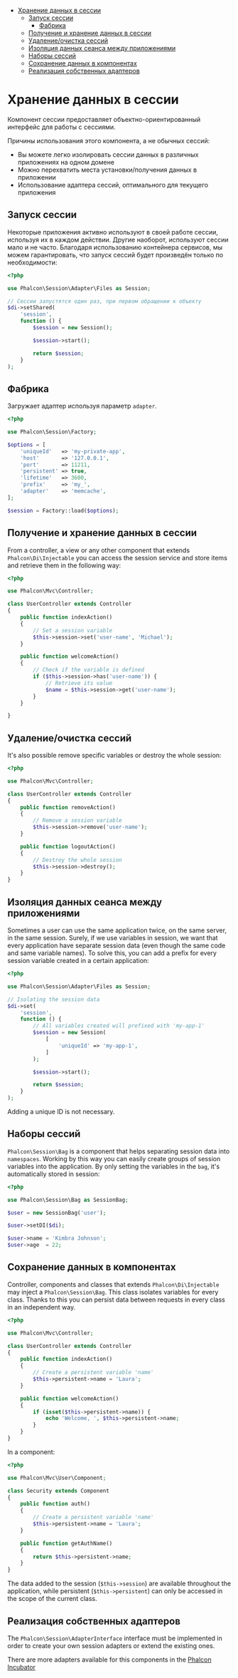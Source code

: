 <div class='article-menu'>
  <ul>
    <li>
      <a href="#overview">Хранение данных в сессии</a> <ul>
        <li>
          <a href="#start">Запуск сессии</a> <ul>
            <li>
              <a href="#start-factory">Фабрика</a>
            </li>
          </ul>
        </li>
        <li>
          <a href="#store">Получение и хранение данных в сессии</a>
        </li>
        <li>
          <a href="#remove-destroy">Удаление/очистка сессий</a>
        </li>
        <li>
          <a href="#data-isolation">Изоляция данных сеанса между приложениями</a>
        </li>
        <li>
          <a href="#bags">Наборы сессий</a>
        </li>
        <li>
          <a href="#data-persistency">Сохранение данных в компонентах</a>
        </li>
        <li>
          <a href="#custom-adapters">Реализация собственных адаптеров</a>
        </li>
      </ul>
    </li>
  </ul>
</div>

<a name='overview'></a>

# Хранение данных в сессии

Компонент сессии предоставляет объектно-ориентированный интерфейс для работы с сессиями.

Причины использования этого компонента, а не обычных сессий:

- Вы можете легко изолировать сессии данных в различных приложениях на одном домене
- Можно перехватить места установки/получения данных в приложении
- Использование адаптера сессий, оптимального для текущего приложения

<a name='start'></a>

## Запуск сессии

Некоторые приложения активно используют в своей работе сессии, используя их в каждом действии. Другие наоборот, используют сессии мало и не часто. Благодаря использованию контейнера сервисов, мы можем гарантировать, что запуск сессий будет произведён только по необходимости:

```php
<?php

use Phalcon\Session\Adapter\Files as Session;

// Сессии запустятся один раз, при первом обращении к объекту
$di->setShared(
    'session',
    function () {
        $session = new Session();

        $session->start();

        return $session;
    }
);
```

<a name='start-factory'></a>

## Фабрика

Загружает адаптер используя параметр `adapter`.

```php
<?php

use Phalcon\Session\Factory;

$options = [
    'uniqueId'   => 'my-private-app',
    'host'       => '127.0.0.1',
    'port'       => 11211,
    'persistent' => true,
    'lifetime'   => 3600,
    'prefix'     => 'my_',
    'adapter'    => 'memcache',
];

$session = Factory::load($options);
```

<a name='store'></a>

## Получение и хранение данных в сессии

From a controller, a view or any other component that extends `Phalcon\Di\Injectable` you can access the session service and store items and retrieve them in the following way:

```php
<?php

use Phalcon\Mvc\Controller;

class UserController extends Controller
{
    public function indexAction()
    {
        // Set a session variable
        $this->session->set('user-name', 'Michael');
    }

    public function welcomeAction()
    {
        // Check if the variable is defined
        if ($this->session->has('user-name')) {
            // Retrieve its value
            $name = $this->session->get('user-name');
        }
    }

}
```

<a name='remove-destroy'></a>

## Удаление/очистка сессий

It's also possible remove specific variables or destroy the whole session:

```php
<?php

use Phalcon\Mvc\Controller;

class UserController extends Controller
{
    public function removeAction()
    {
        // Remove a session variable
        $this->session->remove('user-name');
    }

    public function logoutAction()
    {
        // Destroy the whole session
        $this->session->destroy();
    }
}
```

<a name='data-isolation'></a>

## Изоляция данных сеанса между приложениями

Sometimes a user can use the same application twice, on the same server, in the same session. Surely, if we use variables in session, we want that every application have separate session data (even though the same code and same variable names). To solve this, you can add a prefix for every session variable created in a certain application:

```php
<?php

use Phalcon\Session\Adapter\Files as Session;

// Isolating the session data
$di->set(
    'session',
    function () {
        // All variables created will prefixed with 'my-app-1'
        $session = new Session(
            [
                'uniqueId' => 'my-app-1',
            ]
        );

        $session->start();

        return $session;
    }
);
```

Adding a unique ID is not necessary.

<a name='bags'></a>

## Наборы сессий

`Phalcon\Session\Bag` is a component that helps separating session data into `namespaces`. Working by this way you can easily create groups of session variables into the application. By only setting the variables in the `bag`, it's automatically stored in session:

```php
<?php

use Phalcon\Session\Bag as SessionBag;

$user = new SessionBag('user');

$user->setDI($di);

$user->name = 'Kimbra Johnson';
$user->age  = 22;
```

<a name='data-persistency'></a>

## Сохранение данных в компонентах

Controller, components and classes that extends `Phalcon\Di\Injectable` may inject a `Phalcon\Session\Bag`. This class isolates variables for every class. Thanks to this you can persist data between requests in every class in an independent way.

```php
<?php

use Phalcon\Mvc\Controller;

class UserController extends Controller
{
    public function indexAction()
    {
        // Create a persistent variable 'name'
        $this->persistent->name = 'Laura';
    }

    public function welcomeAction()
    {
        if (isset($this->persistent->name)) {
            echo 'Welcome, ', $this->persistent->name;
        }
    }
}
```

In a component:

```php
<?php

use Phalcon\Mvc\User\Component;

class Security extends Component
{
    public function auth()
    {
        // Create a persistent variable 'name'
        $this->persistent->name = 'Laura';
    }

    public function getAuthName()
    {
        return $this->persistent->name;
    }
}
```

The data added to the session (`$this->session`) are available throughout the application, while persistent (`$this->persistent`) can only be accessed in the scope of the current class.

<a name='custom-adapters'></a>

## Реализация собственных адаптеров

The `Phalcon\Session\AdapterInterface` interface must be implemented in order to create your own session adapters or extend the existing ones.

There are more adapters available for this components in the [Phalcon Incubator](https://github.com/phalcon/incubator/tree/master/Library/Phalcon/Session/Adapter)